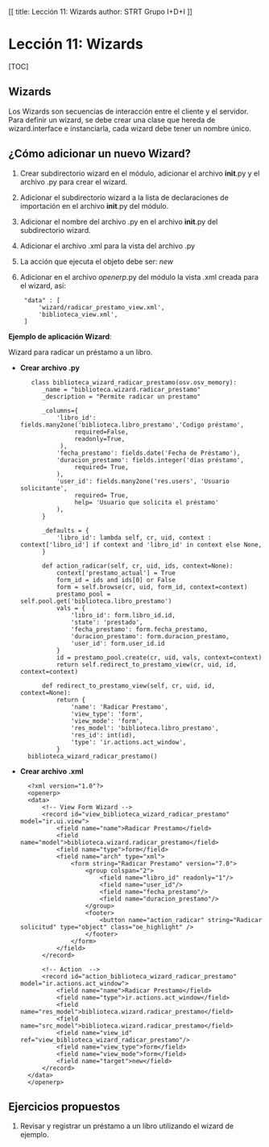 [[
title: Lección 11: Wizards
author: STRT Grupo I+D+I
]]

Lección 11: Wizards
===================

[TOC]

Wizards
-------

Los Wizards son secuencias de interacción entre el cliente y el servidor. Para definir un wizard, se debe crear una clase que hereda de wizard.interface e instanciarla, cada wizard debe tener un nombre único.

¿Cómo adicionar un nuevo Wizard?
--------------------------------

1. Crear subdirectorio wizard en el módulo, adicionar el archivo __init__.py y el archivo .py para crear el wizard.
1. Adicionar el subdirectorio wizard a la lista de declaraciones de importación en el archivo __init__.py del módulo.
1. Adicionar el nombre del archivo .py en el archivo __init__.py del subdirectorio wizard.
1. Adicionar el archivo .xml para la vista del archivo .py
1. La acción que ejecuta el objeto debe ser: *<field name="target">new</field>*
1. Adicionar en el archivo _openerp_.py del módulo la vista .xml creada para el wizard, así:

		"data" : [
			'wizard/radicar_prestamo_view.xml',
			'biblioteca_view.xml',
		]


**Ejemplo de aplicación Wizard**:

Wizard para radicar un préstamo a un libro.

* **Crear archivo .py**

		 class biblioteca_wizard_radicar_prestamo(osv.osv_memory):
			_name = "biblioteca.wizard.radicar_prestamo"
			_description = "Permite radicar un prestamo"

			_columns={
				'libro_id': fields.many2one('biblioteca.libro_prestamo','Codigo préstamo',
					 required=False,
					 readonly=True,
				 ),
				'fecha_prestamo': fields.date('Fecha de Préstamo'),
				'duracion_prestamo': fields.integer('días préstamo',
					 required= True,
				),
				'user_id': fields.many2one('res.users', 'Usuario solicitante',
					 required= True,
					 help= 'Usuario que solicita el préstamo'
				),
			}

			_defaults = {
				'libro_id': lambda self, cr, uid, context : context['libro_id'] if context and 'libro_id' in context else None,
			}

			def action_radicar(self, cr, uid, ids, context=None):
				context['prestamo_actual'] = True
				form_id = ids and ids[0] or False
				form = self.browse(cr, uid, form_id, context=context)
				prestamo_pool = self.pool.get('biblioteca.libro_prestamo')
				vals = {
					'libro_id': form.libro_id.id,
					'state': 'prestado',
					'fecha_prestamo': form.fecha_prestamo,
					'duracion_prestamo': form.duracion_prestamo,
					'user_id': form.user_id.id
				}
				id = prestamo_pool.create(cr, uid, vals, context=context)
				return self.redirect_to_prestamo_view(cr, uid, id, context=context)

			def redirect_to_prestamo_view(self, cr, uid, id, context=None):
				return {
					'name': 'Radicar Prestamo',
					'view_type': 'form',
					'view_mode': 'form',
					'res_model': 'biblioteca.libro_prestamo',
					'res_id': int(id),
					'type': 'ir.actions.act_window',
				}
		biblioteca_wizard_radicar_prestamo()


* **Crear archivo .xml**

		<?xml version="1.0"?>
		<openerp>
		<data>
			<!-- View Form Wizard -->
			<record id="view_biblioteca_wizard_radicar_prestamo" model="ir.ui.view">
				<field name="name">Radicar Prestamo</field>
				<field name="model">biblioteca.wizard.radicar_prestamo</field>
				<field name="type">form</field>
				<field name="arch" type="xml">
					<form string="Radicar Prestamo" version="7.0">
						<group colspan="2">
							<field name="libro_id" readonly="1"/>
							<field name="user_id"/>
							<field name="fecha_prestamo"/>
							<field name="duracion_prestamo"/>
						</group>
						<footer>
							<button name="action_radicar" string="Radicar solicitud" type="object" class="oe_highlight" />
						</footer>
					</form>
				</field>
			</record>

			<!-- Action  -->
			<record id="action_biblioteca_wizard_radicar_prestamo" model="ir.actions.act_window">
				<field name="name">Radicar Prestamo</field>
				<field name="type">ir.actions.act_window</field>
				<field name="res_model">biblioteca.wizard.radicar_prestamo</field>
				<field name="src_model">biblioteca.wizard.radicar_prestamo</field>
				<field name="view_id" ref="view_biblioteca_wizard_radicar_prestamo"/>
				<field name="view_type">form</field>
				<field name="view_mode">form</field>
				<field name="target">new</field>
			</record>
		</data>
		</openerp>

Ejercicios propuestos
---------------------

1. Revisar y registrar un préstamo a un libro utilizando el wizard de ejemplo.
